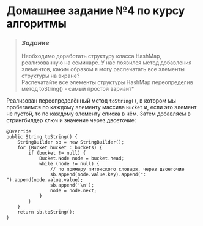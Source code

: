 # Домашнее задание №4 по курсу алгоритмы

> ### *Задание*
> Необходимо доработать структуру класса HashMap, реализованную на семинаре.
У нас появился метод добавления элементов, каким образом я могу распечатать все элементы структуры на экране?  
Распечатайте все элементы структуры HashMap переопределив метод toString() - самый простой вариант*

Реализован переопределённый метод `toString()`, в котором мы пробегаемся по каждому элементу 
массива `Bucket` и, если это элемент не пустой, то по каждому элементу списка в нём. Затем добавляем 
в стрингбилдер ключ и значение через двоеточие:

```
@Override
public String toString() {
    StringBuilder sb = new StringBuilder();
    for (Bucket bucket : buckets) {
        if (bucket != null) {
            Bucket.Node node = bucket.head;
            while (node != null) {
                // по примеру питонского словаря, через двоеточие
                sb.append(node.value.key).append(": ").append(node.value.value);
                sb.append('\n');
                node = node.next;
            }
        }
    }
    return sb.toString();
}
```